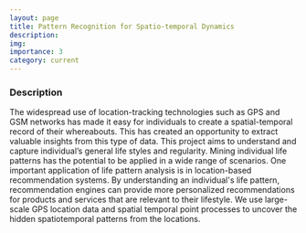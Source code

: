 ```yaml
---
layout: page
title: Pattern Recognition for Spatio-temporal Dynamics
description: 
img: 
importance: 3
category: current
---
```


### Description

The widespread use of location-tracking technologies such as GPS and GSM networks has made it easy for individuals to create a spatial-temporal record of their whereabouts. This has created an opportunity to extract valuable insights from this type of data. This project aims to understand and capture individual’s general life styles and regularity. Mining individual life patterns has the potential to be applied in a wide range of scenarios. One important application of life pattern analysis is in location-based recommendation systems. By understanding an individual's life pattern, recommendation engines can provide more personalized recommendations for products and services that are relevant to their lifestyle.  We use large-scale GPS location data and spatial temporal point processes to uncover the hidden spatiotemporal patterns from the locations.

